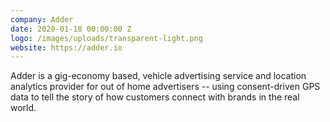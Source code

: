 ```yaml
---
company: Adder
date: 2020-01-18 00:00:00 Z
logo: /images/uploads/transparent-light.png
website: https://adder.io
---
```

Adder is a gig-economy based, vehicle advertising service and location analytics provider for out of home advertisers -- using consent-driven GPS data to tell the story of how customers connect with brands in the real world.